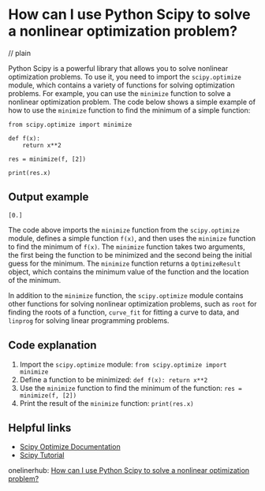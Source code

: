 # How can I use Python Scipy to solve a nonlinear optimization problem?
// plain

Python Scipy is a powerful library that allows you to solve nonlinear optimization problems. To use it, you need to import the `scipy.optimize` module, which contains a variety of functions for solving optimization problems. For example, you can use the `minimize` function to solve a nonlinear optimization problem. The code below shows a simple example of how to use the `minimize` function to find the minimum of a simple function:

```
from scipy.optimize import minimize

def f(x):
    return x**2

res = minimize(f, [2])

print(res.x)
```

## Output example

```
[0.]
```

The code above imports the `minimize` function from the `scipy.optimize` module, defines a simple function `f(x)`, and then uses the `minimize` function to find the minimum of `f(x)`. The `minimize` function takes two arguments, the first being the function to be minimized and the second being the initial guess for the minimum. The `minimize` function returns a `OptimizeResult` object, which contains the minimum value of the function and the location of the minimum.

In addition to the `minimize` function, the `scipy.optimize` module contains other functions for solving nonlinear optimization problems, such as `root` for finding the roots of a function, `curve_fit` for fitting a curve to data, and `linprog` for solving linear programming problems.

## Code explanation

1. Import the `scipy.optimize` module: `from scipy.optimize import minimize`
2. Define a function to be minimized: `def f(x): return x**2`
3. Use the `minimize` function to find the minimum of the function: `res = minimize(f, [2])`
4. Print the result of the `minimize` function: `print(res.x)`

## Helpful links
- [Scipy Optimize Documentation](https://docs.scipy.org/doc/scipy/reference/optimize.html)
- [Scipy Tutorial](https://scipy-lectures.org/intro/scipy.html)

onelinerhub: [How can I use Python Scipy to solve a nonlinear optimization problem?](https://onelinerhub.com/python-scipy/how-can-i-use-python-scipy-to-solve-a-nonlinear-optimization-problem)